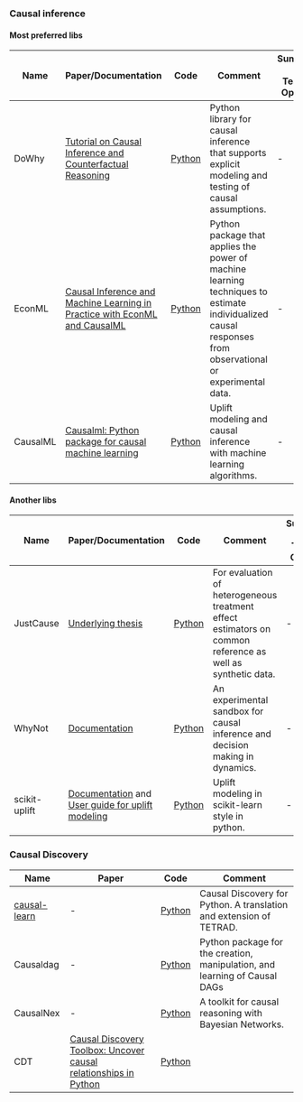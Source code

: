 



### Causal inference
#### Most preferred libs
|Name|Paper/Documentation|Code|Comment|Summary of Team's Opinion|
|---|---|---|---|---|
|DoWhy|[Tutorial on Causal Inference and Counterfactual Reasoning](http://causalinference.gitlab.io/kdd-tutorial/)|[Python](https://github.com/microsoft/dowhy)|Python library for causal inference that supports explicit modeling and testing of causal assumptions.|-|
|EconML|[Causal Inference and Machine Learning in Practice with EconML and CausalML](https://causal-machine-learning.github.io/kdd2021-tutorial/)|[Python](https://econml.azurewebsites.net/spec/spec.html)|Python package that applies the power of machine learning techniques to estimate individualized causal responses from observational or experimental data.|-|
|CausalML|[Causalml: Python package for causal machine learning](https://arxiv.org/pdf/2002.11631.pdf)|[Python](https://github.com/uber/causalml)|Uplift modeling and causal inference with machine learning algorithms.|-|

####  Another libs
|Name|Paper/Documentation|Code|Comment|Summary of Team's Opinion|
|---|---|---|---|---|
|JustCause|[Underlying thesis](https://justcause.readthedocs.io/en/latest/_downloads/e054f7a0fc9cf9e680173600cb4b4350/thesis-mfranz.pdf)|[Python](https://github.com/inovex/justcause)|For evaluation of heterogeneous treatment effect estimators on common reference as well as synthetic data.|-|
|WhyNot|[Documentation](https://whynot.readthedocs.io/en/latest/)|[Python](https://github.com/zykls/whynot)|An experimental sandbox for causal inference and decision making in dynamics.|-|
|scikit-uplift|[Documentation](https://www.uplift-modeling.com/en/latest/index.html) and [User guide for uplift modeling](https://www.uplift-modeling.com/en/latest/user_guide/index.html)|[Python](https://github.com/maks-sh/scikit-uplift)|Uplift modeling in scikit-learn style in python. |-|

### Causal Discovery
|Name|Paper|Code|Comment|
|---|---|---|---|
|[causal-learn](https://causal-learn.readthedocs.io/en/latest/)|-|[Python](https://github.com/cmu-phil/causal-learn)|Causal Discovery for Python. A translation and extension of TETRAD.|
|Causaldag|-|[Python](https://github.com/uhlerlab/causaldag)|Python package for the creation, manipulation, and learning of Causal DAGs|
|CausalNex|-|[Python](https://github.com/quantumblacklabs/causalnex)|A toolkit for causal reasoning with Bayesian Networks.|
|CDT|[Causal Discovery Toolbox: Uncover causal relationships in Python](https://arxiv.org/pdf/1903.02278)|[Python](https://github.com/Diviyan-Kalainathan/CausalDiscoveryToolbox)||



